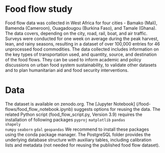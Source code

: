 # Food flow study

Food flow data was collected in West Africa for four cities - Bamako (Mali), Bamenda (Cameroon), Ouagadougou (Burkina Faso), and Tamale (Ghana). The data covers, depending on the city, road, rail, boat, and air traffic. Surveys were conducted for one week on average during the peak harvest, lean, and rainy seasons, resulting in a dataset of over 100,000 entries for 46 unprocessed food commodities. The data collected includes information on the key types of transportation used, and quantity, source, and destination of the food flows. They can be used to inform academic and policy discussions on urban food system sustainability, to validate other datasets and to plan humanitarian aid and food security interventions.

# Data

The dataset is available on zenodo.org. The [Jupyter Notebook] (/food-flows/food_flow_notebook.ipynb) suggests options for reusing the data. The related Python script (food_flow_script.py, Version 3.9) requires the installation of following packages
	`pyproj`
	`matplotlib`
	`pandas`	
	`shapely`	
	`numpy`
	`seaborn`
	`gdal`
	`geopandas`
We recommend to install these packages using the conda package manager. 
The PostgreSQL folder provides the underlying database structure with auxiliary tables, including calibration lists and metadata (not needed for reusing the published food flow dataset).
